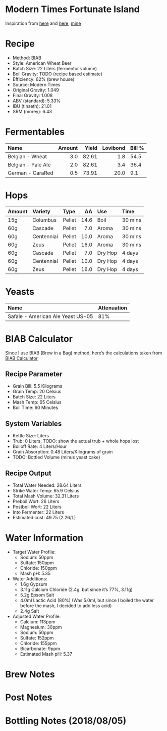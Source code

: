 Modern Times Fortunate Island
================

Inspiration from
[here](https://www.themadfermentationist.com/2012/11/hoppy-wheat-with-march-pump-hoprocket.html)
and
[here](https://www.themadfermentationist.com/2014/03/fortunate-islands-homebrewed-yeast.html),
[mine](https://www.brewersfriend.com/homebrew/recipe/view/654729/fortunate-island-2018-05-20)

# Recipe

  - Method: BIAB
  - Style: American Wheat Beer
  - Batch Size: 22 Liters (fermentor volume)  
  - Boil Gravity: TODO (recipe based estimate)  
  - Efficiency: 62% (brew house)  
  - Source: Modern Times
  - Original Gravity: 1.049
  - Final Gravity: 1.008
  - ABV (standard): 5.33%
  - IBU (tinseth): 21.01
  - SRM (morey): 6.43

# Fermentables

| Name               | Amount | Yield | Lovibond | Bill % |
| :----------------- | -----: | ----: | -------: | :----- |
| Belgian - Wheat    |    3.0 | 82.61 |      1.8 | 54.5   |
| Belgian - Pale Ale |    2.0 | 82.61 |      3.4 | 36.4   |
| German - CaraRed   |    0.5 | 73.91 |     20.0 | 9.1    |

# Hops

| Amount | Variety    | Type   |   AA | Use     | Time    |
| :----- | :--------- | :----- | ---: | :------ | :------ |
| 15g    | Columbus   | Pellet | 14.6 | Boil    | 30 mins |
| 60g    | Cascade    | Pellet |  7.0 | Aroma   | 30 mins |
| 60g    | Centennial | Pellet | 10.0 | Aroma   | 30 mins |
| 60g    | Zeus       | Pellet | 16.0 | Aroma   | 30 mins |
| 60g    | Cascade    | Pellet |  7.0 | Dry Hop | 4 days  |
| 60g    | Centennial | Pellet | 10.0 | Dry Hop | 4 days  |
| 60g    | Zeus       | Pellet | 16.0 | Dry Hop | 4 days  |

# Yeasts

| Name                              | Attenuation |
| :-------------------------------- | :---------- |
| Safale - American Ale Yeast US-05 | 81%         |

# BIAB Calculator

Since I use BIAB (Brew in a Bag) method, here’s the calculations taken
from [BIAB Calculator](http://www.biabcalculator.com/)

## Recipe Parameter

  - Grain Bill: 5.5 Kilograms
  - Grain Temp: 20 Celsius
  - Batch Size: 22 Liters
  - Mash Temp: 65 Celsius
  - Boil Time: 60 Minutes

## System Variables

  - Kettle Size: Liters
  - Trub: 0 Liters, TODO: show the actual trub + whole hops lost
  - Boiloff Rate: 4 Liters/Hour
  - Grain Absorption: 0.48 Liters/Kilograms of grain
  - TODO: Bottled Volume (minus yeast cake)

## Recipe Output

  - Total Water Needed: 28.64 Liters
  - Strike Water Temp: 65.9 Celsius
  - Total Mash Volume: 32.31 Liters
  - Preboil Wort: 26 Liters
  - Postboil Wort: 22 Liters
  - Into Fermenter: 22 Liters
  - Estimated cost: 49.75 (2.26/L)

# Water Information

  - Target Water Profile:
      - Sodium: 50ppm
      - Sulfate: 150ppm
      - Chloride: 150ppm
      - Mash pH: 5.35
  - Water Additions:
      - 1.6g Gypsum
      - 3.11g Calcium Chloride (2.4g, but since it’s 77%, 3.11g)
      - 5.2g Epsom Salt
      - 4.0ml Lactic Acid (80%) (Was 5.0ml, but since I boiled the water
        before the mash, I decided to add less acid)
      - 2.4g Salt
  - Adjusted Water Profile:
      - Calcium: 113ppm
      - Magnesium: 30ppm
      - Sodium: 50ppm
      - Sulfate: 152ppm
      - Chloride: 155ppm
      - Bicarbonate: 9ppm
      - Estimated Mash pH: 5.37

# Brew Notes

# Post Notes

# Bottling Notes (2018/08/05)
